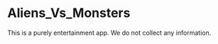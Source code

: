 Aliens_Vs_Monsters
==================
This is a purely entertainment app. We do not collect any information.
